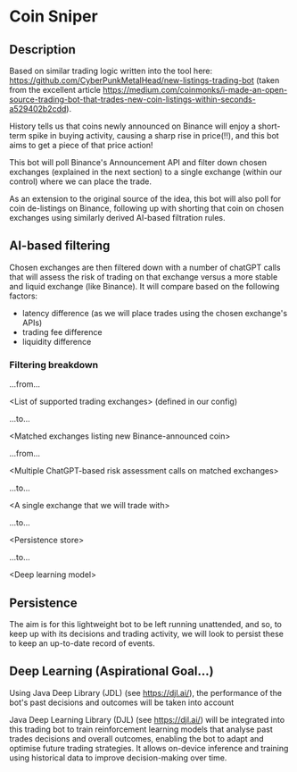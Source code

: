 # Coin Sniper

## Description

Based on similar trading logic written into the tool here: https://github.com/CyberPunkMetalHead/new-listings-trading-bot (taken from the excellent article https://medium.com/coinmonks/i-made-an-open-source-trading-bot-that-trades-new-coin-listings-within-seconds-a529402b2cdd).

History tells us that coins newly announced on Binance will enjoy a short-term spike in buying activity, causing a sharp rise in price(!!), and this bot aims to get a piece of that price action!  

This bot will poll Binance's Announcement API and filter down chosen exchanges (explained in the next section) to a single exchange (within our control) where we can place the trade.  

As an extension to the original source of the idea, this bot will also poll for coin de-listings on Binance, following up with shorting that coin on chosen exchanges using similarly derived AI-based filtration rules.

## AI-based filtering

Chosen exchanges are then filtered down with a number of chatGPT calls that will assess the risk of trading on that exchange versus a more stable and liquid exchange (like Binance).  It will compare based on the following factors:
- latency difference (as we will place trades using the chosen exchange's APIs)
- trading fee difference
- liquidity difference

### Filtering breakdown

...from...

\<List of supported trading exchanges> (defined in our config)

...to...

\<Matched exchanges listing new Binance-announced coin>


...from...

\<Multiple ChatGPT-based risk assessment calls on matched exchanges>

...to...

\<A single exchange that we will trade with>

...to...

\<Persistence store>

...to...

\<Deep learning model>


## Persistence

The aim is for this lightweight bot to be left running unattended, and so, to keep up with its decisions and trading activity, we will look to persist these to keep an up-to-date record of events.

## Deep Learning (Aspirational Goal...)

Using Java Deep Library (JDL) (see https://djl.ai/), the performance of the bot's past decisions and outcomes will be taken into account

Java Deep Learning Library (DJL) (see https://djl.ai/) will be integrated into this trading bot to train reinforcement learning models that analyse past trades decisions and overall outcomes, enabling the bot to adapt and optimise future trading strategies. It allows on-device inference and training using historical data to improve decision-making over time.
